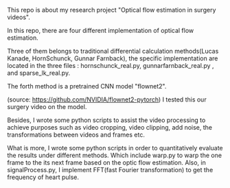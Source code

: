 This repo is about my research project "Optical flow estimation in surgery videos".



In this repo, there are four different implementation of optical flow estimation. 

Three of them belongs to traditional differential calculation methods(Lucas Kanade, HornSchunck, Gunnar Farnback), the specific implementation are located in the three files : hornschunck_real.py, gunnarfarnback_real.py , and sparse_lk_real.py.   



The forth method is a pretrained CNN  model "flownet2".

(source: https://github.com/NVIDIA/flownet2-pytorch) I tested this our surgery video on the model.



Besides, I wrote some python scripts to assist the video processing to achieve purposes such as video cropping, video clipping, add noise,  the transformations between videos and frames etc.



What is more, I wrote some python scripts in order to quantitatively evaluate the results under different methods.   Which include warp.py to warp the one frame to the its next frame based on the optic flow estimation. Also, in signalProcess.py, I implement FFT(fast Fourier transformation) to get the frequency of heart pulse.